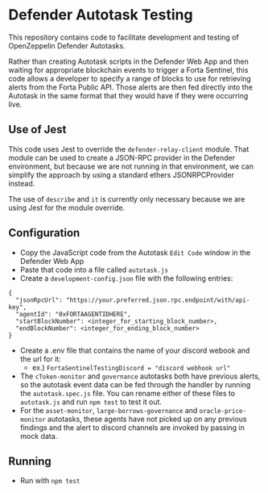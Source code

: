 # Defender Autotask Testing

This repository contains code to facilitate development and testing of OpenZeppelin Defender Autotasks.

Rather than creating Autotask scripts in the Defender Web App and then waiting for appropriate blockchain events
to trigger a Forta Sentinel, this code allows a developer to specify a range of blocks to use for retrieving alerts
from the Forta Public API.  Those alerts are then fed directly into the Autotask in the same format that they would
have if they were occurring live.

## Use of Jest

This code uses Jest to override the `defender-relay-client` module.  That module can be used to create a JSON-RPC provider
in the Defender environment, but because we are not running in that environment, we can simplify the approach by using a
standard ethers JSONRPCProvider instead.

The use of `describe` and `it` is currently only necessary because we are using Jest for the module override.


## Configuration

- Copy the JavaScript code from the Autotask `Edit Code` window in the Defender Web App
- Paste that code into a file called `autotask.js`
- Create a `development-config.json` file with the following entries:
```
{
  "jsonRpcUrl": "https://your.preferred.json.rpc.endpoint/with/api-key",
  "agentId": "0xFORTAAGENTIDHERE",
  "startBlockNumber": <integer_for_starting_block_number>,
  "endBlockNumber": <integer_for_ending_block_number>
}
```
- Create a .env file that contains the name of your discord webook and the url for it:
  - ex.) `FortaSentinelTestingDiscord = "discord webhook url"`
- The `cToken-monitor` and `governance` autotasks both have previous alerts, so the autotask event data can be fed through the handler by running the `autotask.spec.js` file. You can rename either of these files to `autotask.js` and run `npm test` to test it out.
- For the `asset-monitor`, `large-borrows-governance` and `oracle-price-monitor` autotasks, these agents have not picked up on any previous findings and the alert to discord channels are invoked by passing in mock data.

## Running

- Run with `npm test`
